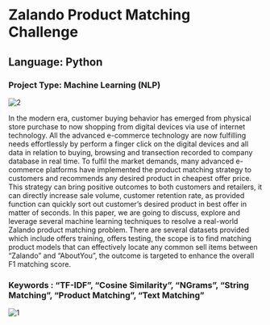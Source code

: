 # Zalando Product Matching Challenge
## Language: Python
### Project Type: Machine Learning (NLP)
![2](https://github.com/Karincheong/August-2020-WaiLEARN-Female-Employment-Analysis/assets/68969621/7b613dd0-df65-4718-805a-2adfd2b387e7)

In the modern era, customer buying behavior has emerged from 
physical store purchase to now shopping from digital devices via 
use of internet technology. All the advanced e-commerce 
technology are now fulfilling needs effortlessly by perform a finger 
click on the digital devices and all data in relation to buying, 
browsing and transection recorded to company database in real 
time. To fulfil the market demands, many advanced e-commerce 
platforms have implemented the product matching strategy to 
customers and recommends any desired product in cheapest offer 
price. This strategy can bring positive outcomes to both customers 
and retailers, it can directly increase sale volume, customer 
retention rate, as provided function can quickly sort out customer’s
desired product in best offer in matter of seconds. 
In this paper, we are going to discuss, explore and leverage several 
machine learning techniques to resolve a real-world Zalando
product matching problem. There are several datasets provided 
which include offers training, offers testing, the scope is to find 
matching product models that can effectively locate any common 
sell items between “Zalando” and “AboutYou”, the outcome is 
targeted to enhance the overall F1 matching score.

### Keywords : “TF-IDF”, “Cosine Similarity”, “NGrams”, “String Matching”, “Product Matching”, “Text Matching”
![1](https://github.com/Karincheong/August-2020-WaiLEARN-Female-Employment-Analysis/assets/68969621/1ce52e4a-362f-49f2-83f0-216fb2edef37)
